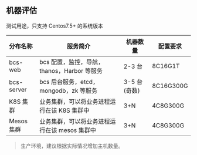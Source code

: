 ## 机器评估

测试用途，只支持 Centos7.5+ 的系统版本

| 分布名称     | 服务简介                                    | 机器数量    | 配置要求  |
| :----------- | ------------------------------------------- | ----------- | --------- |
| bcs-web      | bcs 配置，监控，导航，thanos，Harbor 等服务   | 2-3 台       | 8C16G1T   |
| bcs-server   | bcs 后台服务，etcd，mongodb，zk 等服务      | 3-5 台(奇数) | 8C16G300G |
| K8S 集群      | 业务集群，可以将业务进程运行在该 K8S 集群中   | 3+N         | 4C8G300G  |
| Mesos 集群    | 业务集群，可以将业务进程运行在该 mesos 集群中 | 3+N         | 4C8G300G  |

> 生产环境，建议根据实际情况增加主机数量。
